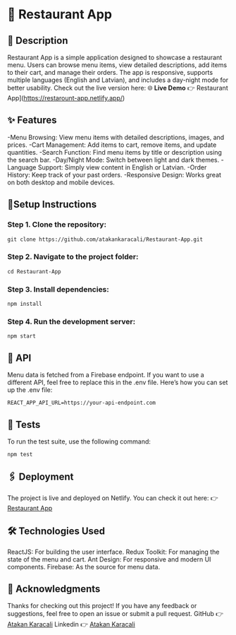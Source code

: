 # 🍔 Restaurant App

## 📝 Description
Restaurant App is a simple application designed to showcase a restaurant menu. Users can browse menu items, view detailed descriptions, add items to their cart, and manage their orders. The app is responsive, supports multiple languages ​​(English and Latvian), and includes a day-night mode for better usability.
Check out the live version here:
🌐 **Live Demo** 👉 Restaurant App](https://restarount-app.netlify.app/)

## ✨ Features
-Menu Browsing: View menu items with detailed descriptions, images, and prices.
-Cart Management: Add items to cart, remove items, and update quantities.
-Search Function: Find menu items by title or description using the search bar.
-Day/Night Mode: Switch between light and dark themes.
-Language Support: Simply view content in English or Latvian.
-Order History: Keep track of your past orders.
-Responsive Design: Works great on both desktop and mobile devices.

## 🚀Setup Instructions
### Step 1. Clone the repository:
```  
git clone https://github.com/atakankaracali/Restaurant-App.git
```

### Step 2. Navigate to the project folder:
``` 
cd Restaurant-App
```

### Step 3. Install dependencies:
```  
npm install
```

### Step 4. Run the development server:
``` 
npm start  
```

## 🔗 API
Menu data is fetched from a Firebase endpoint.
If you want to use a different API, feel free to replace this in the .env file. 
Here’s how you can set up the .env file:
```
REACT_APP_API_URL=https://your-api-endpoint.com
```

## 🧪 Tests
To run the test suite, use the following command:
```
npm test  
```

## 🖇️ Deployment
The project is live and deployed on Netlify. 
You can check it out here: 👉 [Restaurant App](https://restarount-app.netlify.app/)

## 🛠️ Technologies Used
ReactJS: For building the user interface.
Redux Toolkit: For managing the state of the menu and cart.
Ant Design: For responsive and modern UI components.
Firebase: As the source for menu data.

## 🤝 Acknowledgments
Thanks for checking out this project! If you have any feedback or suggestions, feel free to open an issue or submit a pull request.
GitHub 👉 [Atakan Karacali](https://github.com/atakankaracali/)
Linkedin  👉 [Atakan Karacali](https://www.linkedin.com/in/atakankaracali)


